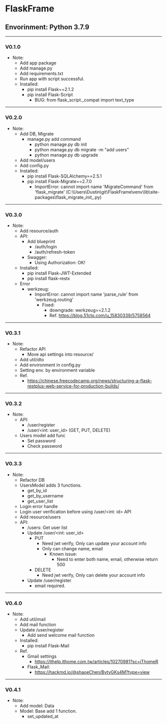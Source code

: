 # FlaskFrame
<h2>Envorinment: Python 3.7.9</h2>

---

<h3>V0.1.0</h3>

* Note:
  * Add app package
  * Add manage.py
  * Add requirements.txt
  * Run app with script successful. 
  * Installed:
    * pip install Flask==2.1.2
    * pip install Flask-Script
      * BUG: from flask_script._compat import text_type
---

<h3>V0.2.0</h3>

* Note:
  * Add DB, Migrate
    * manage.py add command
      * python manage.py db init
      * python manage.py db migrate -m "add users"
      * python manage.py db upgrade
  * Add model/users
  * Add config.py 
  * Installed: 
    * pip install Flask-SQLAlchemy==2.5.1
    * pip install Flask-Migrate==2.7.0
      * ImportError: cannot import name 'MigrateCommand' from 'flask_migrate' (C:\Users\Dustin\git\FlaskFrame\venv\lib\site-packages\flask_migrate\__init__.py)

---

<h3>V0.3.0</h3>

* Note:
  * Add resource/auth
  * API:
    * Add blueprint
      * /auth/login
      * /auth/refresh-token
    * Swagger:
      * Using Authorization: OK!
  * Installed:
    * pip install Flask-JWT-Extended
    * pip install flask-restx
  * Error
    * werkzeug:
      * ImportError: cannot import name 'parse_rule' from 'werkzeug.routing'
        * Fixed:
          * downgrade: werkzeug==2.1.2
          * Ref. https://blog.51cto.com/u_15830339/5758564

---

<h3>V0.3.1</h3>

* Note:
  * Refactor API
    * Move api settings into resource/
  * Add util/dto
  * Add environment in config.py
  * Setting env. by environment variable
  * Ref.
    * https://chinese.freecodecamp.org/news/structuring-a-flask-restplus-web-service-for-production-builds/

---

<h3>V0.3.2</h3>

* Note:
  * API:
    * /user/register
    * /user/<int: user_id> (GET, PUT, DELETE) 
  * Users model add func
    * Set password
    * Check password

---

<h3>V0.3.3</h3>

* Note:
  * Refactor DB
  * UsersModel adds 3 functions.
    * get_by_id
    * get_by_username
    * get_user_list
  * Login error handle
  * Login user verification before using /user/<int: id> API
  * Add resource/users
  * API:
    * /users: Get user list
    * Update /user/<int: user_id>
      * PUT
        * Need jwt verify, Only can update your account info
        * Only can change name, email
          * Known issue:
            * Need to enter both name, email, otherwise return 500
      * DELETE
        * Need jwt verify, Only can delete your account info
    * Update /user/register
      * email required.

---

<h3>V0.4.0</h3>

* Note:
  * Add util/mail
  * Add mail function
  * Update /user/register
    * Add send welcome mail function
  * Installed:
    * pip install Flask-Mail
  * Ref.
    * Gmail settings
      * https://ithelp.ithome.com.tw/articles/10270981?sc=iThomeR
    * Flask_Mail:
      * https://hackmd.io/@shaoeChen/BytvGKs4M?type=view

---

<h3>V0.4.1</h3>

* Note:
  * Add model: Data
  * Model: Base add 1 function.
    * set_updated_at